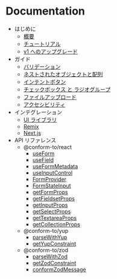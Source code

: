 # Documentation

- はじめに
    - [概要](./overview.md)
    - [チュートリアル](./tutorial.md)
    - [v1 へのアップグレード](./upgrading-v1.md)
- ガイド
    - [バリデーション](./validation.md)
    - [ネストされたオブジェクトと配列](./complex-structures.md)
    - [インテントボタン](./intent-button.md)
    - [チェックボックス と ラジオグループ](./checkbox-and-radio-group.md)
    - [ファイルアップロード](./file-upload.md)
    - [アクセシビリティ](./accessibility.md)
- インテグレーション
    - [UI ライブラリ](./integration/ui-libraries.md)
    - [Remix](./integration/remix.md)
    - [Next.js](./integration/nextjs.md)
- API リファレンス
    - @conform-to/react
        - [useForm](./api/react/useForm.md)
        - [useField](./api/react/useField.md)
        - [useFormMetadata](./api/react/useFormMetadata.md)
        - [useInputControl](./api/react/useInputControl.md)
        - [FormProvider](./api/react/FormProvider.md)
        - [FormStateInput](./api/react/FormStateInput.md)
        - [getFormProps](./api/react/getFormProps.md)
        - [getFieldsetProps](./api/react/getFieldsetProps.md)
        - [getInputProps](./api/react/getInputProps.md)
        - [getSelectProps](./api/react/getSelectProps.md)
        - [getTextareaProps](./api/react/getTextareaProps.md)
        - [getCollectionProps](./api/react/getButtonProps.md)
    - @conform-to/yup
        - [parseWithYup](./api/yup/parseWithYup.md)
        - [getYupConstraint](./api/yup/getYupConstraint.md)
    - @conform-to/zod
        - [parseWithZod](./api/zod/parseWithZod.md)
        - [getZodConstraint](./api/zod/getZodConstraint.md)
        - [conformZodMessage](./api/zod/conformZodMessage.md)
